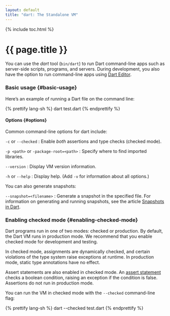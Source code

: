```yaml
---
layout: default
title: "dart: The Standalone VM"
---
```


{% include toc.html %}

# {{ page.title }}

You can use the _dart_ tool (`bin/dart`) to run Dart command-line apps such as
server-side scripts, programs, and servers. During development, you also
have the option to run command-line apps using [Dart Editor](/tools/editor/).
    
### Basic usage {#basic-usage}

Here’s an example of running a Dart file on the command line:

{% prettify lang-sh %}
dart test.dart
{% endprettify %}

#### Options {#options}

Common command-line options for dart include:

`-c` or `--checked`
: Enable _both_ assertions and type checks (checked mode).

`-p <path>` or `-package-root=<path>`
: Specify where to find imported libraries.

`--version`
: Display VM version information.

`-h` or `--help`
: Display help. (Add `-v` for information about all options.)

You can also generate snapshots:

`--snapshot=<filename>`
: Generate a snapshot in the specified file. For information
  on generating and running snapshots, see the article
  [Snapshots in Dart](/articles/snapshots/).
  
### Enabling checked mode {#enabling-checked-mode}
  
Dart programs run in one of two modes: checked or production. By default, the
Dart VM runs in production mode. We recommend that you enable checked mode for
development and testing.

In checked mode, assignments are dynamically checked, and certain violations of
the type system raise exceptions at runtime. In production mode, static type
annotations have no effect.

Assert statements are also enabled in checked mode. An
[assert statement](/docs/dart-up-and-running/contents/ch02.html#assert)
checks a boolean condition, raising an exception if the condition is false.
Assertions do not run in production mode.

You can run the VM in checked mode with the `--checked` command-line flag:

{% prettify lang-sh %}
dart --checked test.dart
{% endprettify %}
